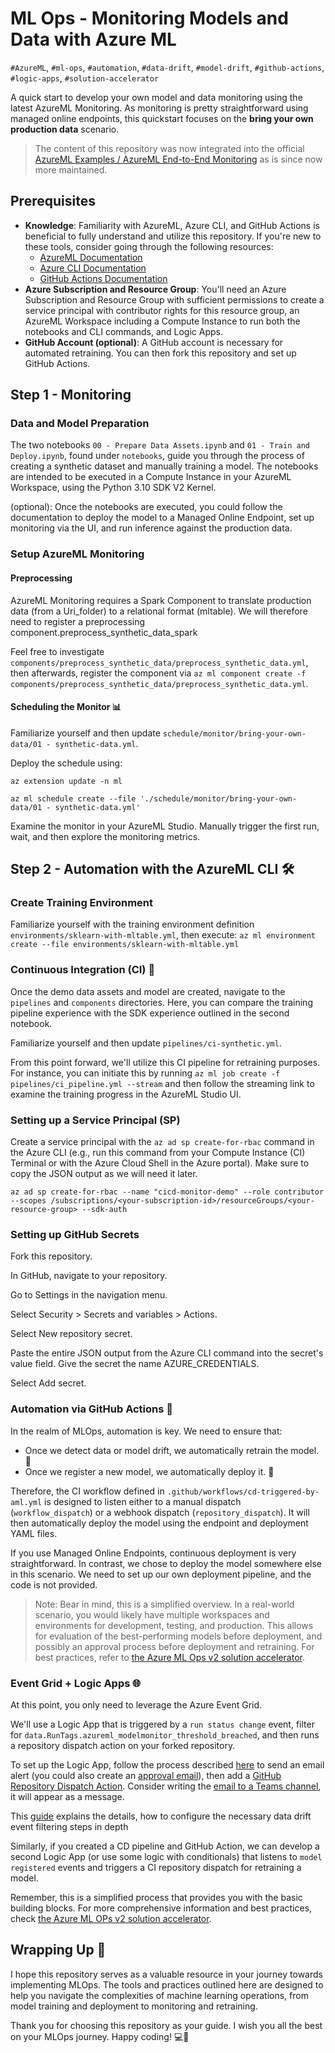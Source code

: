 # ML Ops - Monitoring Models and Data with Azure ML

`#AzureML`, `#ml-ops`, `#automation`, `#data-drift`, `#model-drift`, `#github-actions`, `#logic-apps`, `#solution-accelerator`

A quick start to develop your own model and data monitoring using the latest AzureML Monitoring. As monitoring is pretty straightforward using managed online endpoints, this quickstart focuses on the **bring your own production data** scenario.

> The content of this repository was now integrated into the official [AzureML Examples / AzureML End-to-End Monitoring](https://github.com/Azure/azureml-examples/tree/main/cli/monitoring/azureml-e2e-model-monitoring) as is since now more maintained.

## Prerequisites

- **Knowledge**: Familiarity with AzureML, Azure CLI, and GitHub Actions is beneficial to fully understand and utilize this repository. If you're new to these tools, consider going through the following resources:
  - [AzureML Documentation](https://docs.microsoft.com/en-us/azure/machine-learning/)
  - [Azure CLI Documentation](https://docs.microsoft.com/en-us/cli/azure/)
  - [GitHub Actions Documentation](https://docs.github.com/en/actions)
- **Azure Subscription and Resource Group**: You'll need an Azure Subscription and Resource Group with sufficient permissions to create a service principal with contributor rights for this resource group, an AzureML Workspace including a Compute Instance to run both the notebooks and CLI commands, and Logic Apps.
- **GitHub Account (optional)**: A GitHub account is necessary for automated retraining. You can then fork this repository and set up GitHub Actions.

## Step 1 - Monitoring

### Data and Model Preparation

The two notebooks `00 - Prepare Data Assets.ipynb` and `01 - Train and Deploy.ipynb`, found under `notebooks`, guide you through the process of creating a synthetic dataset and manually training a model. The notebooks are intended to be executed in a Compute Instance in your AzureML Workspace, using the Python 3.10 SDK V2 Kernel.

(optional): Once the notebooks are executed, you could follow the documentation to deploy the model to a Managed Online Endpoint, set up monitoring via the UI, and run inference against the production data.

### Setup AzureML Monitoring

#### Preprocessing

AzureML Monitoring requires a Spark Component to translate production data (from a Uri_folder) to a relational format (mltable). We will therefore need to register a preprocessing component.preprocess_synthetic_data_spark

Feel free to investigate `components/preprocess_synthetic_data/preprocess_synthetic_data.yml`, then afterwards, register the component via `az ml component create -f components/preprocess_synthetic_data/preprocess_synthetic_data.yml`.

#### Scheduling the Monitor 📊

Familiarize yourself and then update `schedule/monitor/bring-your-own-data/01 - synthetic-data.yml`.

Deploy the schedule using:

`az extension update -n ml`

`az ml schedule create --file './schedule/monitor/bring-your-own-data/01 - synthetic-data.yml'`

Examine the monitor in your AzureML Studio. Manually trigger the first run, wait, and then explore the monitoring metrics.

## Step 2 - Automation with the AzureML CLI 🛠️

### Create Training Environment

Familiarize yourself with the training environment definition `environments/sklearn-with-mltable.yml`, then execute: `az ml environment create --file environments/sklearn-with-mltable.yml`

### Continuous Integration (CI) 🔄

Once the demo data assets and model are created, navigate to the `pipelines` and `components` directories. Here, you can compare the training pipeline experience with the SDK experience outlined in the second notebook.

Familiarize yourself and then update `pipelines/ci-synthetic.yml`.

From this point forward, we'll utilize this CI pipeline for retraining purposes. For instance, you can initiate this by running `az ml job create -f pipelines/ci_pipeline.yml --stream` and then follow the streaming link to examine the training progress in the AzureML Studio UI.

### Setting up a Service Principal (SP)

Create a service principal with the `az ad sp create-for-rbac` command in the Azure CLI (e.g., run this command from your Compute Instance (CI) Terminal or with the Azure Cloud Shell in the Azure portal). Make sure to copy the JSON output as we will need it later.

`az ad sp create-for-rbac --name "cicd-monitor-demo" --role contributor --scopes /subscriptions/<your-subscription-id>/resourceGroups/<your-resource-group> --sdk-auth`

### Setting up GitHub Secrets

Fork this repository.

In GitHub, navigate to your repository.

Go to Settings in the navigation menu.

Select Security > Secrets and variables > Actions.

Select New repository secret.

Paste the entire JSON output from the Azure CLI command into the secret's value field. Give the secret the name AZURE_CREDENTIALS.

Select Add secret.

### Automation via GitHub Actions 🤖

In the realm of MLOps, automation is key. We need to ensure that:

- Once we detect data or model drift, we automatically retrain the model. 🔄
- Once we register a new model, we automatically deploy it. 🚀

Therefore, the CI workflow defined in `.github/workflows/cd-triggered-by-aml.yml` is designed to listen either to a manual dispatch (`workflow_dispatch`) or a webhook dispatch (`repository_dispatch`). It will then automatically deploy the model using the endpoint and deployment YAML files.

If you use Managed Online Endpoints, continuous deployment is very straightforward. In contrast, we chose to deploy the model somewhere else in this scenario. We need to set up our own deployment pipeline, and the code is not provided.

> Note: Bear in mind, this is a simplified overview. In a real-world scenario, you would likely have multiple workspaces and environments for development, testing, and production. This allows for evaluation of the best-performing models before deployment, and possibly an approval process before deployment and retraining. For best practices, refer to [the Azure ML Ops v2 solution accelerator](aka.ms/MLopsv2).

### Event Grid + Logic Apps 🌐

At this point, you only need to leverage the Azure Event Grid.

We'll use a Logic App that is triggered by a `run status change` event, filter for `data.RunTags.azureml_modelmonitor_threshold_breached`, and then runs a repository dispatch action on your forked repository.

To set up the Logic App, follow the process described [here](https://learn.microsoft.com/en-us/azure/machine-learning/how-to-use-event-grid?view=azureml-api-2#example-send-email-alerts) to send an email alert (you could also create an [approval email](https://learn.microsoft.com/en-us/connectors/outlook/#send-approval-email)), then add a [GitHub Repository Dispatch Action](https://learn.microsoft.com/en-us/connectors/github/#create-a-repository-dispatch-event-(preview)). Consider writing the [email to a Teams channel](https://support.microsoft.com/en-us/office/send-an-email-to-a-channel-in-microsoft-teams-d91db004-d9d7-4a47-82e6-fb1b16dfd51e), it will appear as a message.

This [guide](https://learn.microsoft.com/en-us/azure/machine-learning/how-to-monitor-model-performance?view=azureml-api-2&tabs=azure-cli#integrate-azure-machine-learning-model-monitoring-with-azure-event-grid) explains the details, how to configure the necessary data drift event filtering steps in depth

Similarly, if you created a CD pipeline and GitHub Action, we can develop a second Logic App (or use some logic with conditionals) that listens to `model registered` events and triggers a CI repository dispatch for retraining a model.

Remember, this is a simplified process that provides you with the basic building blocks. For more comprehensive information and best practices, check [the Azure ML OPs v2 solution accelerator](https://github.com/Azure/mlops-v2).


## Wrapping Up 🎁

I hope this repository serves as a valuable resource in your journey towards implementing MLOps. The tools and practices outlined here are designed to help you navigate the complexities of machine learning operations, from model training and deployment to monitoring and retraining.

Thank you for choosing this repository as your guide. I wish you all the best on your MLOps journey. Happy coding! 💻🚀
